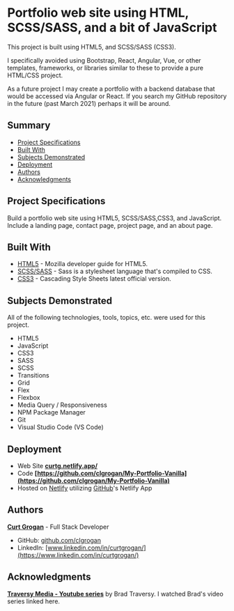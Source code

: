 # Portfolio web site using HTML, SCSS/SASS, and a bit of JavaScript

This project is built using HTML5, and SCSS/SASS (CSS3).

I specifically avoided using Bootstrap, React, Angular, Vue, or other templates, frameworks, or libraries similar to these to provide a pure HTML/CSS project.

As a future project I may create a portfolio with a backend database that would be accessed via Angular or React. If you search my GitHub repository in the future (past March 2021) perhaps it will be around.

## Summary

- [Project Specifications](#project-specifications)
- [Built With](#built-with)
- [Subjects Demonstrated](#subjects-demonstrated)
- [Deployment](#deployment)
- [Authors](#authors)
- [Acknowledgments](#acknowledgments)

## Project Specifications

Build a portfolio web site using HTML5, SCSS/SASS,CSS3, and JavaScript. Include a landing page, contact page, project page, and an about page.

## Built With

- [HTML5](https://developer.mozilla.org/en-US/docs/Web/Guide/HTML/HTML5) - Mozilla developer guide for HTML5.
- [SCSS/SASS](https://sass-lang.com/documentation) - Sass is a stylesheet language that's compiled to CSS.
- [CSS3](https://developer.mozilla.org/en-US/docs/Web/CSS) - Cascading Style Sheets latest official version.

## Subjects Demonstrated

All of the following technologies, tools, topics, etc. were used for this project.

- HTML5
- JavaScript
- CSS3
- SASS
- SCSS
- Transitions
- Grid
- Flex
- Flexbox
- Media Query / Responsiveness
- NPM Package Manager
- Git
- Visual Studio Code (VS Code)

## Deployment

- Web Site **[curtg.netlify.app/](https://curtg.netlify.com/)**
- Code **[https://github.com/clgrogan/My-Portfolio-Vanilla](https://github.com/clgrogan/My-Portfolio-Vanilla)**
- Hosted on [Netlify](https://app.netlify.com/) utilizing [GitHub](https://app.netlify.com/)'s Netlify App

## Authors

**[Curt Grogan](https://github.com/clgrogan)** - Full Stack Developer

- GitHub: [github.com/clgrogan](https://github.com/clgrogan)
- LinkedIn: [www.linkedin.com/in/curtgrogan/](https://www.linkedin.com/in/curtgrogan/)

## Acknowledgments

**[Traversy Media - Youtube series](https://www.youtube.com/playlist?list=PLillGF-RfqbYoGoCjKoMOkVznV6aSXKzU)** by Brad Traversy. I watched Brad's video series linked here.
